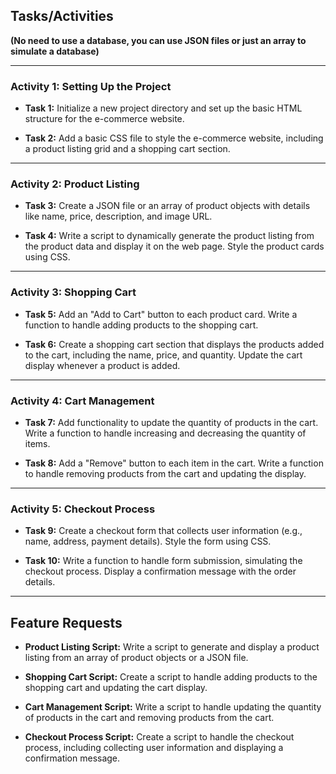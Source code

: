 ## Tasks/Activities

**(No need to use a database, you can use JSON files or just an array to simulate a database)**

---

### Activity 1: Setting Up the Project

- **Task 1:** Initialize a new project directory and set up the basic HTML structure for the e-commerce website.

- **Task 2:** Add a basic CSS file to style the e-commerce website, including a product listing grid and a shopping cart section.

---

### Activity 2: Product Listing

- **Task 3:** Create a JSON file or an array of product objects with details like name, price, description, and image URL.

- **Task 4:** Write a script to dynamically generate the product listing from the product data and display it on the web page. Style the product cards using CSS.

---

### Activity 3: Shopping Cart

- **Task 5:** Add an "Add to Cart" button to each product card. Write a function to handle adding products to the shopping cart.

- **Task 6:** Create a shopping cart section that displays the products added to the cart, including the name, price, and quantity. Update the cart display whenever a product is added.

---

### Activity 4: Cart Management

- **Task 7:** Add functionality to update the quantity of products in the cart. Write a function to handle increasing and decreasing the quantity of items.

- **Task 8:** Add a "Remove" button to each item in the cart. Write a function to handle removing products from the cart and updating the display.

---

### Activity 5: Checkout Process

- **Task 9:** Create a checkout form that collects user information (e.g., name, address, payment details). Style the form using CSS.

- **Task 10:** Write a function to handle form submission, simulating the checkout process. Display a confirmation message with the order details.

---

## Feature Requests

- **Product Listing Script:** Write a script to generate and display a product listing from an array of product objects or a JSON file.

- **Shopping Cart Script:** Create a script to handle adding products to the shopping cart and updating the cart display.

- **Cart Management Script:** Write a script to handle updating the quantity of products in the cart and removing products from the cart.

- **Checkout Process Script:** Create a script to handle the checkout process, including collecting user information and displaying a confirmation message.
